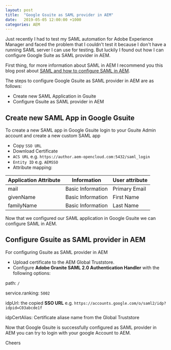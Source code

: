 ```yaml
---
layout: post
title:  "Google Gsuite as SAML provider in AEM"
date:   2019-05-05 12:00:00 +1000
categories: AEM
---
```


Just recently I had to test my SAML automation for Adobe Experience Manager and faced the problem that I couldn't test it because I don't have a running SAML server I can use for testing. But luckily I found out how I can configure Google Suite as SAML provider in AEM.

<!--excerpts-->

First thing, for more information about SAML in AEM I recommend you this blog post about [SAML and how to configure SAML in AEM](https://shinesolutions.com/2018/12/03/sso-with-saml-authentication-using-shibboleth-idp/).

The steps to configure Google Gsuite as SAML provider in AEM are as follows:

* Create new SAML Application in Gsuite
* Configure Gsuite as SAML provider in AEM

## Create new SAML App in Google Gsuite

To create a new SAML app in Google Gsuite login to your Gsuite Admin account and create a new custom SAML app

* Copy `SSO URL`
* Download Certificate
* `ACS URL` e.g. `https://author.aem-opencloud.com:5432/saml_login`
* `Entity ID` e.g. `AEMSSO`
* Attribute mapping:

|Application Attribute       |Information | User attribute|
| ---|---|---|
| mail       | Basic Information | Primary Email |
| givenName       | Basic Information | First Name |
| familyName       | Basic Information | Last Name |

Now that we configured our SAML application in Google Gsuite we can configure SAML in AEM.

## Configure Gsuite as SAML provider in AEM

For configuring Gsuite as SAML provider in AEM
* Upload certificate to the AEM Global Truststore.
* Configure **Adobe Granite SAML 2.0 Authentication Handler** with the following options:

path: `/`

service.ranking: `5002`

idpUrl: the copied **SSO URL** e.g. `https://accounts.google.com/o/saml2/idp?idpid=C03abcde1f`

idpCertAlias: Certificate aliase name from the Global Truststore


Now that Google Gsuite is successfully configured as SAML provider in AEM you can try to login with your google Account to AEM.

Cheers
